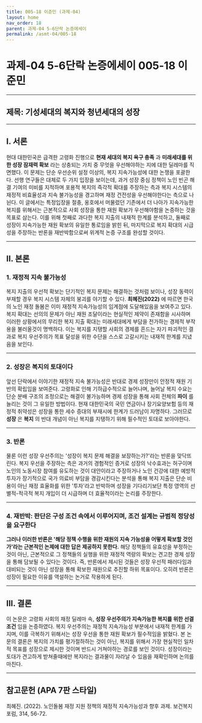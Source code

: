```yaml
---
title: 005-18 이준민 (과제-04)
layout: home
nav_order: 18
parent: 과제-04 5-6단락 논증에세이
permalink: /asmt-04/005-18
---
```


# 과제-04 5-6단락 논증에세이 005-18 이준민 

---

## 제목: 기성세대의 복지와 청년세대의 성장

---

## I. 서론

현대 대한민국은 급격한 고령화 진행으로 **현재 세대의 복지 욕구 충족** 과 **미래세대를 위한 성장 잠재력 확보** 라는 상충되는 가치 중 무엇을 우선해야하는 지에 대한 딜레마를 직면했다. 이 문제는 단순 우선순위 설정 이상의, 복지 지속가능성에 대한 논쟁을 포괄한다. 선행 연구들은 대체로 두 가지 입장을 보이는데, 과거 성장 중심 정책이 노인 빈곤 해결 기여의 미비를 지적하며 포용적 복지의 즉각적 확대를 주장하는 측과 복지 시스템의 재정적 비효율성과 지속 불가능성을 경고하며 재정 건전성을 우선해야한다는 측으로 나뉜다. 이 글에서는 특정입장을 절충, 옹호에서 머물렀던 기존에서 더 나아가 지속가능한 복지를 위해서는 근본적으로 사회 성장을 통한 재원 확보가 우선해야함을 논증하는 것을 목표로 삼는다. 이를 위해 첫째로 과다한 복지 지출의 내재적 한계를 분석하고, 둘째로 성장이 지속가능한 재원 확보의 유일한 통로임을 밝힌 뒤, 마지막으로 복지 확대의 시급성을 주장하는 반론을 재반박함으로써 위계적 논증 구조를 완성할 것이다.

---

## II. 본론

### 1. 재정적 지속 불가능성

복지 지출의 우선적 확보는 단기적인 복지 문제는 해결하는 것처럼 보이나, 성장 동력이 부재할 경우 복지 시스템 자체의 붕괴를 야기할 수 있다. **최혜진(2022)** 에 따르면 한국의 노인 재정 돌봄은 이미 재정적 지속가능성의 임계점에 도달해있음을 보여주고 있다. 복지 확대는 선의의 문제가 아닌 재원 조달이라는 현실적인 제약이 존재함을 시사하며 이러한 상황에서의 무리한 복지 지출 확대는 미래세대에게 부담을 전가하는 경제적 부작용을 불러올것이 명백하다. 이는 복지를 지탱할 사회의 경제를 흔드는 자기 파괴적인 결과로 복지 우선주의가 목표 달성을 위한 수단을 스스로 고갈시키는 내재적 한계를 지녔음을 보인다. 

---

### 2. 성장은 복지의 토대이다

앞선 단락에서 이야기한 재정적 지속 불가능성은 반대로 경제 성장만이 안정적 재원 기반의 확립임을 보여준다. 고령화로 인해 기하급수적으로 늘어나며, 늘어날 복지 수요는 단순 분배 구조의 조정으로는 해결이 불가능하며 경제 성장을 통해 사회 전체의 **파이** 를 늘리는 것이 그 유일한 방법이다. 현재 대한민국의 국민 연금이나 장기요양보험 등의 재정적 취약성은 성장을 통한 세수 증대의 부재시에 한계가 드러남이 자명하다. 그러므로 **성장** 은 **복지** 의 반대 개념이 아닌 복지를 지탱하기 위해 필수적인 토대로 보아야한다.

---

### 3. 반론

물론 이런 성장 우선주의는 '성장이 복지 문제 해결을 보장하는가?'라는 반론을 맞닥뜨린다. 복지 우선을 주장하는 측은 과거의 경험적인 증거로 성장의 낙수효과는 허구이며 노인의 노동시장 참여를 유도하는 것이 대안이라고 주장하거나 노인 건강에 대한 예방적 투자가 장기적으로 국가 의료비 부담을 경감시킨다는 분석을 통해 복지 지출은 단순 비용이 아닌 재정 효율화를 위한 '투자'라고 반박하며 성장을 기다리기보단 특정 영역의 선별적-적극적 복지 개입이 더 시급하며 더 효율적이라는 논리를 주장한다.

---

### 4. 재반박: 판단은 구성 조건 속에서 이루어지며, 조건 설계는 규범적 정당성을 요구한다

**그러나 이러한 반론은 '해당 정책 수행을 위한 재원의 지속 가능성을 어떻게 확보할 것인가'라는 근본적인 논제에 대한 답은 제공하지 못한다.** 해당 정책들의 유효성을 부정하는 것이 아닌, 근본적으로 그 정책들의 실행을 위한 재정적 역량의 확보는 견고한 경제 성장을 통해 담보될 수 있다는 것이다. 즉, 반론에서 제시된 것들은 성장 우선적 패러다임과 대비되는 것이 아닌 성장을 통해 확보한 재원으로 추진할 하위 목표이다. 오히려 반론은 성장이 필요한 이유를 역설하는 논거로 작용하게 된다.

---

## III. 결론 

이 논문은 고령화 사회의 재정 딜레마 속, **성장 우선주의가 지속가능한 복지를 위한 선결 조건** 임을 논증하였다. 복지 우선주의는 재정적 지속가능성 부분에서 내재적 한계를 가지며, 이를 극복하기 위해서는 성장 우선을 통한 재원 확보가 필수적임을 밝혔다. 본 논문의 결론은 복지의 가치를 평가절하하는 것이 아닌, 복지를 위해서 가장 현실적인 일차적 목표를 성장으로 제시한 것이며 반드시 거쳐야하는 경로를 보인 것이다. 성장이라는  토대가 견고하게 받쳐줄때에만 복지라는 결과물이 자라날 수 있음을 재확인하며 논의를 마친다.

---

## 참고문헌 (APA 7판 스타일)

최혜진. (2022). 노인돌봄 재정 지원 정책의 재정적 지속가능성과 향후 과제. 보건복지포럼, 314, 56-72.
